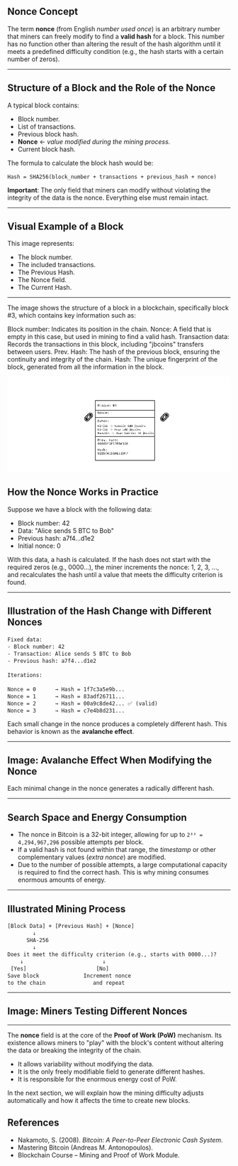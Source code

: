 

## **Nonce Concept**

The term **nonce** (from English *number used once*) is an arbitrary number that miners can freely modify to find a **valid hash** for a block. This number has no function other than altering the result of the hash algorithm until it meets a predefined difficulty condition (e.g., the hash starts with a certain number of zeros).

---

## **Structure of a Block and the Role of the Nonce**

A typical block contains:

- Block number.
- List of transactions.
- Previous block hash.
- **Nonce** ← *value modified during the mining process.*
- Current block hash.

The formula to calculate the block hash would be:

```text
Hash = SHA256(block_number + transactions + previous_hash + nonce)
```

 **Important**: The only field that miners can modify without violating the integrity of the data is the nonce. Everything else must remain intact.

---

## **Visual Example of a Block**

This image represents:

- The block number.
- The included transactions.
- The Previous Hash.
- The Nonce field.
- The Current Hash.

---

The image shows the structure of a block in a blockchain, specifically block #3, which contains key information such as:

Block number: Indicates its position in the chain.
Nonce: A field that is empty in this case, but used in mining to find a valid hash.
Transaction data: Records the transactions in this block, including "jbcoins" transfers between users.
Prev. Hash: The hash of the previous block, ensuring the continuity and integrity of the chain.
Hash: The unique fingerprint of the block, generated from all the information in the block.

![nonce](https://raw.githubusercontent.com/AppsDevsLeon/Revista_blockchain/refs/heads/main/Day18/Images/Nonce1.png)

## **How the Nonce Works in Practice**

Suppose we have a block with the following data:

- Block number: 42
- Data: "Alice sends 5 BTC to Bob"
- Previous hash: a7f4...d1e2
- Initial nonce: 0

With this data, a hash is calculated. If the hash does not start with the required zeros (e.g., 0000...), the miner increments the nonce: 1, 2, 3, ..., and recalculates the hash until a value that meets the difficulty criterion is found.

---

## **Illustration of the Hash Change with Different Nonces**

```text
Fixed data:
- Block number: 42
- Transaction: Alice sends 5 BTC to Bob
- Previous hash: a7f4...d1e2

Iterations:

Nonce = 0      → Hash = 1f7c3a5e9b...
Nonce = 1      → Hash = 83adf26711...
Nonce = 2      → Hash = 00a9c8de42... ✅ (valid)
Nonce = 3      → Hash = c7e4b8d231...
```

Each small change in the nonce produces a completely different hash. This behavior is known as the **avalanche effect**.

---

## **Image: Avalanche Effect When Modifying the Nonce**

Each minimal change in the nonce generates a radically different hash.

---

## **Search Space and Energy Consumption**

- The nonce in Bitcoin is a 32-bit integer, allowing for up to `2³² = 4,294,967,296` possible attempts per block.
- If a valid hash is not found within that range, the *timestamp* or other complementary values (*extra nonce*) are modified.
- Due to the number of possible attempts, a large computational capacity is required to find the correct hash. This is why mining consumes enormous amounts of energy.

---

## **Illustrated Mining Process**

```text
[Block Data] + [Previous Hash] + [Nonce]
        ↓
      SHA-256
        ↓
Does it meet the difficulty criterion (e.g., starts with 0000...)?
    ↓                         ↓
 [Yes]                      [No]
Save block              Increment nonce
to the chain               and repeat
```

---

## **Image: Miners Testing Different Nonces**

---

The **nonce** field is at the core of the **Proof of Work (PoW)** mechanism. Its existence allows miners to "play" with the block's content without altering the data or breaking the integrity of the chain.

- It allows variability without modifying the data.
- It is the only freely modifiable field to generate different hashes.
- It is responsible for the enormous energy cost of PoW.

In the next section, we will explain how the mining difficulty adjusts automatically and how it affects the time to create new blocks.

## **References**

- Nakamoto, S. (2008). *Bitcoin: A Peer-to-Peer Electronic Cash System*.
- Mastering Bitcoin (Andreas M. Antonopoulos).
- Blockchain Course – Mining and Proof of Work Module.
